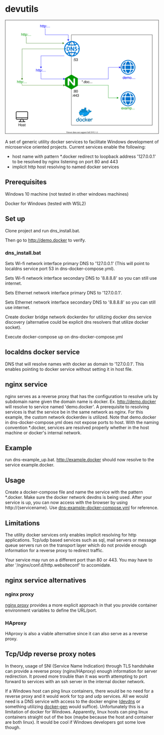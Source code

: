 ﻿# devutils

![dns](https://github.com/adiamante/devutils/blob/main/images/dns.svg)

A set of generic utility docker services to facilitate Windows development of microservice oriented projects. Current services enable the following:

- host name with pattern *.docker redirect to loopback address '127.0.0.1' to be resolved by nginx listening on port 80 and 443
- implicit http host resolving to named docker services

## Prerequisites

Windows 10 machine (not tested in other windows machines)

Docker for Windows (tested with WSL2)

## Set up

Clone project and run dns_install.bat. 

Then go to http://demo.docker to verify. 

### dns_install.bat

Sets Wi-fi network interface primary DNS to '127.0.0.1' (This will point to localdns service port 53 in dns-docker-compose.yml).

Sets Wi-fi network interface secondary DNS to '8.8.8.8' so you can still use internet.

Sets Ethernet network interface primary DNS to '127.0.0.1'.

Sets Ethernet network interface secondary DNS to '8.8.8.8' so you can still use internet.

Create docker bridge network dockerdev for utilizing docker dns service discovery (alternative could be explicit dns resolvers that utilize docker socket).

Execute docker-compose up on dns-docker-compose.yml

## localdns docker service

DNS that will resolve names with docker as domain to '127.0.0.1'. This enables pointing to docker service without setting it in host file.

## nginx service

nginx serves as a reverse proxy that has the configuration to resolve urls by subdomain name given the domain name is docker. Ex. http://demo.docker will resolve to service named 'demo.docker'. A prerequisite to resolving services is that the service be in the same network as nginx. For this example, the custom network dockerdev is utilized. Note that demo.docker in dns-docker-compose.yml does not expose ports to host. With the naming convention *.docker, services are resolved properly whether in the host machine or docker's internal network.

## Example

run dns-example_up.bat. http://example.docker should now resolve to the service example.docker.

## Usage

Create a docker-compose file and name the service with the pattern *.docker. Make sure the docker network devdns is being used. After your service is up, you can now access with the browser by using http://{servicename}. Use [dns-example-docker-compose.yml](https://github.com/adiamante/devutils/blob/main/dns-example-docker-compose.yml) for reference.

## Limitations

The utility docker services only enables implicit resolving for http applications. Tcp/udp based services such as sql, mail servers or message queue servers run on the transport layer which do not provide enough information for a reverse proxy to redirect traffic.

Your service may run on a different port than 80 or 443. You may have to alter '/nginx/conf.d/http.websiteconf' to accomidate.

## nginx service alternatives

### nginx proxy

[nginx proxy](https://index.docker.io/u/jwilder/nginx-proxy/) provides a more explicit approach in that you provide container environment variables to define the URL/port.

### HAproxy

HAproxy is also a viable alternative since it can also serve as a reverse proxy.

## Tcp/Udp reverse proxy notes

In theory, usage of SNI (Service Name Indication) through TLS handshake can provide a reverse proxy (nginx/HAproxy) enough information for server redirection. It proved more trouble than it was worth attempting to port forward to services with an ssh server in the internal docker network.

If a Windows host can ping linux containers, there would be no need for a reverse proxy and it would work for tcp and udp services. All we would need is a DNS service with access to the docker engine ([devdns](https://github.com/ruudud/devdns) or something utilizing [docker-gen](https://github.com/jwilder/docker-gen) would suffice). Unfortunately this is a limitation of docker for Windows. Apparently, linux hosts can ping linux containers straight out of the box (maybe because the host and container are both linux). It would be cool if Windows developers got some love though. 